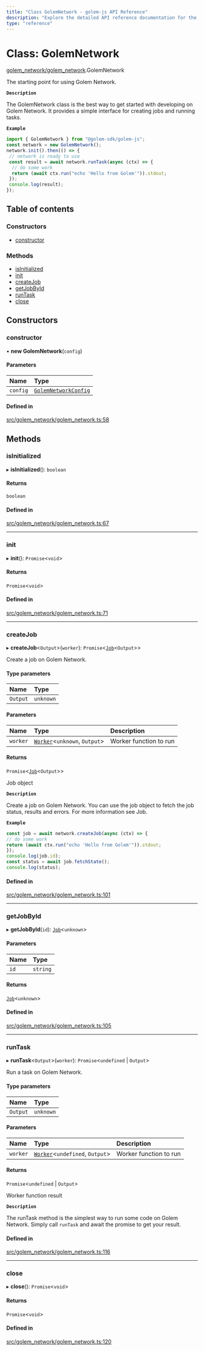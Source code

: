 ```yaml
---
title: "Class GolemNetwork - golem-js API Reference"
description: "Explore the detailed API reference documentation for the Class GolemNetwork within the golem-js SDK for the Golem Network."
type: "reference"
---
```

# Class: GolemNetwork

[golem_network/golem_network](../modules/golem_network_golem_network).GolemNetwork

The starting point for using Golem Network.

**`Description`**

The GolemNetwork class is the best way to get started with developing on Golem Network. It provides a simple interface for creating jobs and running tasks.

**`Example`**

```typescript
import { GolemNetwork } from "@golem-sdk/golem-js";
const network = new GolemNetwork();
network.init().then(() => {
 // network is ready to use
 const result = await network.runTask(async (ctx) => {
  // do some work
  return (await ctx.run("echo 'Hello from Golem'")).stdout;
 });
 console.log(result);
});
```

## Table of contents

### Constructors

- [constructor](golem_network_golem_network.GolemNetwork#constructor)

### Methods

- [isInitialized](golem_network_golem_network.GolemNetwork#isinitialized)
- [init](golem_network_golem_network.GolemNetwork#init)
- [createJob](golem_network_golem_network.GolemNetwork#createjob)
- [getJobById](golem_network_golem_network.GolemNetwork#getjobbyid)
- [runTask](golem_network_golem_network.GolemNetwork#runtask)
- [close](golem_network_golem_network.GolemNetwork#close)

## Constructors

### constructor

• **new GolemNetwork**(`config`)

#### Parameters

| Name | Type |
| :------ | :------ |
| `config` | [`GolemNetworkConfig`](../interfaces/golem_network_golem_network.GolemNetworkConfig) |

#### Defined in

[src/golem_network/golem_network.ts:58](https://github.com/golemfactory/golem-js/blob/9a9dd80/src/golem_network/golem_network.ts#L58)

## Methods

### isInitialized

▸ **isInitialized**(): `boolean`

#### Returns

`boolean`

#### Defined in

[src/golem_network/golem_network.ts:67](https://github.com/golemfactory/golem-js/blob/9a9dd80/src/golem_network/golem_network.ts#L67)

___

### init

▸ **init**(): `Promise`<`void`\>

#### Returns

`Promise`<`void`\>

#### Defined in

[src/golem_network/golem_network.ts:71](https://github.com/golemfactory/golem-js/blob/9a9dd80/src/golem_network/golem_network.ts#L71)

___

### createJob

▸ **createJob**<`Output`\>(`worker`): `Promise`<[`Job`](job_job.Job)<`Output`\>\>

Create a job on Golem Network.

#### Type parameters

| Name | Type |
| :------ | :------ |
| `Output` | `unknown` |

#### Parameters

| Name | Type | Description |
| :------ | :------ | :------ |
| `worker` | [`Worker`](../modules/task_work#worker)<`unknown`, `Output`\> | Worker function to run |

#### Returns

`Promise`<[`Job`](job_job.Job)<`Output`\>\>

Job object

**`Description`**

Create a job on Golem Network. You can use the job object to fetch the job status, results and errors. For more information see Job.

**`Example`**

```typescript
const job = await network.createJob(async (ctx) => {
// do some work
return (await ctx.run("echo 'Hello from Golem'")).stdout;
});
console.log(job.id);
const status = await job.fetchState();
console.log(status);
```

#### Defined in

[src/golem_network/golem_network.ts:101](https://github.com/golemfactory/golem-js/blob/9a9dd80/src/golem_network/golem_network.ts#L101)

___

### getJobById

▸ **getJobById**(`id`): [`Job`](job_job.Job)<`unknown`\>

#### Parameters

| Name | Type |
| :------ | :------ |
| `id` | `string` |

#### Returns

[`Job`](job_job.Job)<`unknown`\>

#### Defined in

[src/golem_network/golem_network.ts:105](https://github.com/golemfactory/golem-js/blob/9a9dd80/src/golem_network/golem_network.ts#L105)

___

### runTask

▸ **runTask**<`Output`\>(`worker`): `Promise`<`undefined` \| `Output`\>

Run a task on Golem Network.

#### Type parameters

| Name | Type |
| :------ | :------ |
| `Output` | `unknown` |

#### Parameters

| Name | Type | Description |
| :------ | :------ | :------ |
| `worker` | [`Worker`](../modules/task_work#worker)<`undefined`, `Output`\> | Worker function to run |

#### Returns

`Promise`<`undefined` \| `Output`\>

Worker function result

**`Description`**

The runTask method is the simplest way to run some code on Golem Network. Simply call `runTask` and await the promise to get your result.

#### Defined in

[src/golem_network/golem_network.ts:116](https://github.com/golemfactory/golem-js/blob/9a9dd80/src/golem_network/golem_network.ts#L116)

___

### close

▸ **close**(): `Promise`<`void`\>

#### Returns

`Promise`<`void`\>

#### Defined in

[src/golem_network/golem_network.ts:120](https://github.com/golemfactory/golem-js/blob/9a9dd80/src/golem_network/golem_network.ts#L120)
